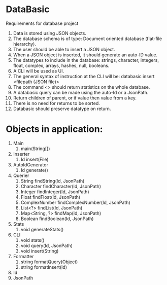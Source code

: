 # DataBasic
Requirements for database project

1. Data is stored using JSON objects.
1. The database schema is of type: Document oriented database (flat-file hierarchy).
1. The user should be able to insert a JSON object.
1. When a JSON object is inserted, it should generate an auto-ID value.
1. The datatypes to include in the database: strings, character, integers, float, complex, arrays, hashes, null, booleans.
1. A CLI will be used as UI.
1. The general syntax of instruction at the CLI will be: databasic insert <filepath (JSON file)>
1. The command <<databasic stat>> should return statistics on the whole database.
1. A databasic query can be made using the auto-Id or a JsonPath.
1. Return children of parent, or if value then value from a key.
1. There is no need for returns to be sorted.
1. Databasic should preserve datatype on return.


# Objects in application:
1. Main
    1. main(String[])
1. Inserter
    1. Id insert(File)
1. AutoIdGenerator
    1. Id generate()
1. Querier
    1. String findString(Id, JsonPath)
    1. Character findCharacter(Id, JsonPath)
    1. Integer findInteger(Id, JsonPath)
    1. Float findFloat(Id, JsonPath)
    1. ComplexNumber findComplexNumber(Id, JsonPath)
    1. List<?> findList(Id, JsonPath)
    1. Map<String, ?> findMap(Id, JsonPath)
    1. Boolean findBoolean(Id, JsonPath)
1. Stats
    1. void generateStats()
1. CLI
    1. void stats()
    1. void query(Id, JsonPath)
    1. void insert(String)
1. Formatter
    1. string formatQuery(Object)
    1. string formatInsert(Id)
1. Id
1. JsonPath




